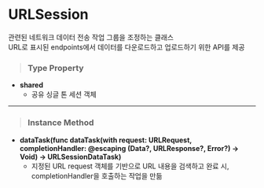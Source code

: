 # URLSession
관련된 네트워크 데이터 전송 작업 그룹을 조정하는 클래스  
URL로 표시된 endpoints에서 데이터를 다운로드하고 업로드하기 위한 API를 제공

> ### Type Property
* **shared**
    - 공유 싱글 톤 세션 객체
***

> ### Instance Method
* **dataTask(func dataTask(with request: URLRequest, completionHandler: @escaping (Data?, URLResponse?, Error?) -> Void) -> URLSessionDataTask)**
    - 지정된 URL request 객체를 기반으로 URL 내용을 검색하고 완료 시, completionHandler을 호출하는 작업을 만듦